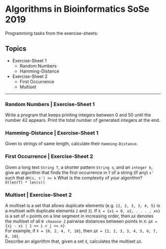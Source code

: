 #  Algorithms in Bioinformatics SoSe 2019
Programming tasks from the exercise-sheets.

##  Topics
* Exercise-Sheet 1
	* Random Numbers
	* Hamming-Distance
* Exercise-Sheet 2
	* First Occurrence
	* Multiset

---


###  Random Numbers | Exercise-Sheet 1
Write a program that keeps printing integers between 0 and 50 until the number 42 appears. 
Print the total number of generated integers at the end.

###  Hamming-Distance | Exercise-Sheet 1
Given to strings of same length, calculate their `Hamming-Distance`.

### First Occurrence | Exercise-Sheet 2
Given a long text `String T`, a shorter pattern `String s`, and an `integer k`, give an algorithm that finds the first occurrence in `T` of a string (if any) `s'` such that `dH(s, s') <= k` What is the complexity of your algorithm? `O(len(T) * len(s))`

### Multiset | Exercise-Sheet 2
A multiset is a set that allows duplicate elements (e.g. `{2, 2, 3, 3, 4, 5}` is a multiset with duplicate
elements `2` and `3`). If `X = {x1 = 0, x2, . . . , xn}` is a set of `n` points on a line segment in increasing
order, then `∆X` denotes the multiset of all `N chooose 2` pairwise distances between points in `X`: 
`∆X = {xj - xi | 1 <= i < j <= n}`<br>
For example, if `X = {0, 2, 4, 7, 10}`, then `∆X = {2, 2, 3, 3, 4, 5, 6, 7, 8, 10}`.<br>
Describe an algorithm that, given a set `X`, calculates the multiset `∆X`.
